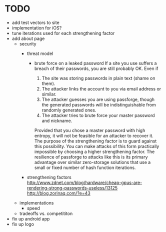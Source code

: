 
# TODO

- add test vectors to site
- implementation for iOS?
- tune iterations used for each strengthening factor
- add about page
  - security
    - threat model
      - brute force on a leaked password
        If a site you use suffers a breach of their passwords, you are still
        probably OK. Even if
        1. The site was storing passwords in plain text (shame on them).
        2. The attacker links the account to you via email address or similar.
        3. The attacker guesses you are using passforge, though the generated
           passwords will be indistinguishable from randomly generated ones.
        4. The attacker tries to brute force your master password and nickname.

        Provided that you chose a master password with high entropy, it will
        not be feasible for an attacker to recover it. The purpose of the
        strengthening factor is to guard against this possibility. You can make
        attacks of this form practically impossible by choosing a higher
        strengthening factor. The resilience of passforge to attacks like this
        is its primary advantage over similar zero-storage solutions that use a
        small or fixed number of hash function iterations.

    - strengthening factors
      http://www.zdnet.com/blog/hardware/cheap-gpus-are-rendering-strong-passwords-useless/13125
      http://blog.zorinaq.com/?e=43
  - implementations
    - speed
  - tradeoffs vs. competititon
- fix up android app
- fix up logo
